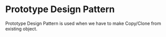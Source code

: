 # Prototype Design Pattern

Prototype Design Pattern is used when we have to make Copy/Clone from existing object.
